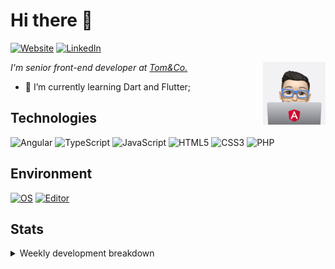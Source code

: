 # Hi there 👋

[![Website](https://img.shields.io/badge/Website-rafalwolak.pl-informational?style=flat-square&color=black&logo=vercel&logoColor=white)](https://rafalwolak.pl)
[![LinkedIn](https://img.shields.io/badge/LinkedIn-rafalwolak-informational?style=flat-square&logo=linkedin&logoColor=white)](https://www.linkedin.com/in/rafalwolak/)

<picture>
  <source media="(prefers-color-scheme: dark)" srcset="macbook-angular-mono-happy.png">
  <source media="(prefers-color-scheme: light)" srcset="macbook-angular-happy.png">
  <img alt="Me" src="macbook-angular-happy.png" width="100" align="right">
</picture>

*I'm senior front-end developer at [Tom&Co.](https://www.tomandco.co.uk/)*

 - 🌱 I’m currently learning Dart and Flutter;


## Technologies
![Angular](https://img.shields.io/badge/angular-%23DD0031.svg?style=for-the-badge&logo=angular&logoColor=white) ![TypeScript](https://img.shields.io/badge/typescript-%23007ACC.svg?style=for-the-badge&logo=typescript&logoColor=white) ![JavaScript](https://img.shields.io/badge/javascript-%23323330.svg?style=for-the-badge&logo=javascript&logoColor=%23F7DF1E) ![HTML5](https://img.shields.io/badge/html5-%23E34F26.svg?style=for-the-badge&logo=html5&logoColor=white) ![CSS3](https://img.shields.io/badge/css3-%231572B6.svg?style=for-the-badge&logo=css3&logoColor=white) ![PHP](https://img.shields.io/badge/php-%23777BB4.svg?style=for-the-badge&logo=php&logoColor=white) 
## Environment
[![OS](https://img.shields.io/badge/OS-macOS-informational?style=flat-square&logo=apple&logoColor=white)](https://en.wikipedia.org/wiki/MacOS)
[![Editor](https://img.shields.io/badge/Editor-VSCode-blue?style=flat-square&logo=visual-studio-code&logoColor=white)](https://code.visualstudio.com/)

## Stats
<details>
<summary>Weekly development breakdown</summary>

<!--START_SECTION:waka-->

```text
YAML         1 hr 20 mins    ███████▓░░░░░░░░░░░░░░░░░   31.25 %
JSON         1 hr 12 mins    ███████░░░░░░░░░░░░░░░░░░   28.19 %
Bash         42 mins         ████░░░░░░░░░░░░░░░░░░░░░   16.58 %
TypeScript   21 mins         ██░░░░░░░░░░░░░░░░░░░░░░░   08.30 %
JavaScript   14 mins         █▒░░░░░░░░░░░░░░░░░░░░░░░   05.41 %
Dart         10 mins         █░░░░░░░░░░░░░░░░░░░░░░░░   04.05 %
```

<!--END_SECTION:waka-->
</details>
